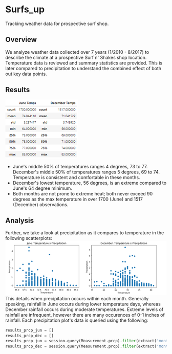 # Surfs_up
Tracking weather data for prospective surf shop.

## Overview
We analyze weather data collected over 7 years (1/2010 - 8/2017) to describe the climate at a prospective Surf n' Shakes shop location. Temperature data is reviewed and summary statistics are provided. This is later compared to precipitation to understand the combined effect of both out key data points.

## Results
![Combined Temperatures](https://github.com/DenverSherman/Surfs_up/blob/master/Analysis/Combined%20Temps.png)

*  June's middle 50% of temperatures ranges 4 degrees, 73 to 77. December's middle 50% of temperatures ranges 5 degrees, 69 to 74. Temperature is consistent and comfortable in these months.
*  December's lowest temperature, 56 degrees, is an extreme compared to June's 64 degree minimum.
*  Both months are not prone to extreme heat; both never exceed 90 degrees as the max temperature in over 1700 (June) and 1517 (December) observations.

## Analysis
Further, we take a look at precipitation as it compares to temperature in the following scatterplots:
![Combined Temperatures](https://github.com/DenverSherman/Surfs_up/blob/master/Analysis/Combined%20Temp%20Scatter.png)
This details when precipitation occurs within each month. Generally speaking, rainfall in June occurs during lower temperature days, whereas December rainfall occurs during moderate temperatures. Extreme levels of rainfall are infrequent, however there are many occurences of 0-1 inches of rainfall. Each precipitation plot's data is queried using the following:

```python
results_prcp_jun = []
results_prcp_dec = []
results_prcp_jun = session.query(Measurement.prcp).filter(extract('month', Measurement.date)==6).all()
results_prcp_dec = session.query(Measurement.prcp).filter(extract('month', Measurement.date)==12).all()
```